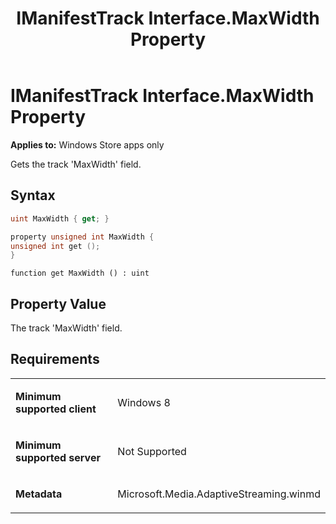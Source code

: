 ﻿---
title: IManifestTrack Interface.MaxWidth Property
TOCTitle: MaxWidth Property
ms:assetid: a4053a30-4392-4df2-9276-abc94639f6f5
ms:mtpsurl: https://msdn.microsoft.com/en-us/library/JJ822799(v=VS.90)
ms:contentKeyID: 50079553
ms.date: 11/19/2012
mtps_version: v=VS.90
dev_langs:
- csharp
- c++
- jscript
---

# IManifestTrack Interface.MaxWidth Property

**Applies to:** Windows Store apps only

Gets the track 'MaxWidth' field.

## Syntax

``` csharp
uint MaxWidth { get; }
```

``` c++
property unsigned int MaxWidth {
unsigned int get ();
}
```

``` jscript
function get MaxWidth () : uint
```

## Property Value

The track 'MaxWidth' field.

## Requirements

<table>
<colgroup>
<col style="width: 50%" />
<col style="width: 50%" />
</colgroup>
<tbody>
<tr class="odd">
<td><p><strong>Minimum supported client</strong></p></td>
<td><p>Windows 8</p></td>
</tr>
<tr class="even">
<td><p><strong>Minimum supported server</strong></p></td>
<td><p>Not Supported</p></td>
</tr>
<tr class="odd">
<td><p><strong>Metadata</strong></p></td>
<td><p>Microsoft.Media.AdaptiveStreaming.winmd</p></td>
</tr>
</tbody>
</table>

